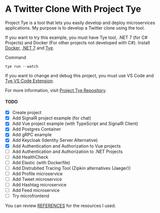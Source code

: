 # A Twitter Clone With Project Tye

Project Tye is a tool that lets you easily develop and deploy microservices applications. My purpose is to develop a Twitter clone using the tool.

If you want to try this example, you must have Tye tool, .NET 7 (for C# Projects) and Docker (For other projects not developed with C#). Install [Docker](https://www.docker.com/), [.NET 7](https://dotnet.microsoft.com/en-us/download/dotnet/7.0) and [Tye](https://github.com/dotnet/tye/blob/main/docs/getting_started.md#installing-tye).

Command

```console
tye run --watch
```

If you want to change and debug this project, you must use VS Code and [Tye VS Code Extension](https://marketplace.visualstudio.com/items?itemName=ms-azuretools.vscode-tye).

For more information, visit [Project Tye Repository](https://github.com/dotnet/tye).

#### TODO

- [x] Create project
- [x] Add SignalR project example (for chat)
- [x] Add Vue project example (with TypeScript and SignalR Client)
- [x] Add Postgres Container
- [x] Add gRPC example
- [x] Add Keycloak (Identity Server Alternative)
- [x] Add Authentication and Authorization to Vue projects
- [ ] Add Authentication and Authorization to .NET Projects
- [ ] Add HealthCheck
- [ ] Add Elastic (with Dockerfile)
- [ ] Add Distrubited Tracing Tool (Zipkin alternatives (Jaeger))
- [ ] Add Profile microservice
- [ ] Add Tweet microservice
- [ ] Add Hashtag microservice
- [ ] Add Feed microservice
- [ ] Try microfrontend

You can review [REFERENCES](REFERENCES.md) for the resources I used.
